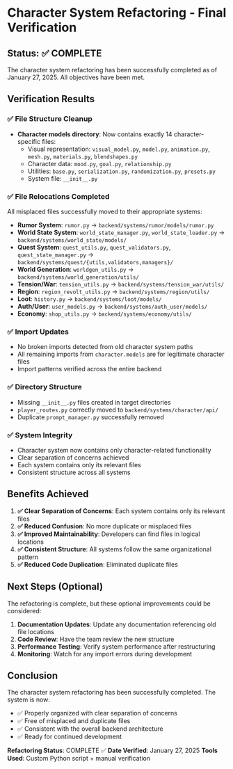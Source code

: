 # Character System Refactoring - Final Verification

## Status: ✅ COMPLETE

The character system refactoring has been successfully completed as of January 27, 2025. All objectives have been met.

## Verification Results

### ✅ File Structure Cleanup
- **Character models directory**: Now contains exactly 14 character-specific files:
  - Visual representation: `visual_model.py`, `model.py`, `animation.py`, `mesh.py`, `materials.py`, `blendshapes.py`
  - Character data: `mood.py`, `goal.py`, `relationship.py`
  - Utilities: `base.py`, `serialization.py`, `randomization.py`, `presets.py`
  - System file: `__init__.py`

### ✅ File Relocations Completed
All misplaced files successfully moved to their appropriate systems:

- **Rumor System**: `rumor.py` → `backend/systems/rumor/models/rumor.py`
- **World State System**: `world_state_manager.py`, `world_state_loader.py` → `backend/systems/world_state/models/`
- **Quest System**: `quest_utils.py`, `quest_validators.py`, `quest_state_manager.py` → `backend/systems/quest/{utils,validators,managers}/`
- **World Generation**: `worldgen_utils.py` → `backend/systems/world_generation/utils/`
- **Tension/War**: `tension_utils.py` → `backend/systems/tension_war/utils/`
- **Region**: `region_revolt_utils.py` → `backend/systems/region/utils/`
- **Loot**: `history.py` → `backend/systems/loot/models/`
- **Auth/User**: `user_models.py` → `backend/systems/auth_user/models/`
- **Economy**: `shop_utils.py` → `backend/systems/economy/utils/`

### ✅ Import Updates
- No broken imports detected from old character system paths
- All remaining imports from `character.models` are for legitimate character files
- Import patterns verified across the entire backend

### ✅ Directory Structure
- Missing `__init__.py` files created in target directories
- `player_routes.py` correctly moved to `backend/systems/character/api/`
- Duplicate `prompt_manager.py` successfully removed

### ✅ System Integrity
- Character system now contains only character-related functionality
- Clear separation of concerns achieved
- Each system contains only its relevant files
- Consistent structure across all systems

## Benefits Achieved

1. **✅ Clear Separation of Concerns**: Each system contains only its relevant files
2. **✅ Reduced Confusion**: No more duplicate or misplaced files  
3. **✅ Improved Maintainability**: Developers can find files in logical locations
4. **✅ Consistent Structure**: All systems follow the same organizational pattern
5. **✅ Reduced Code Duplication**: Eliminated duplicate files

## Next Steps (Optional)

The refactoring is complete, but these optional improvements could be considered:

1. **Documentation Updates**: Update any documentation referencing old file locations
2. **Code Review**: Have the team review the new structure
3. **Performance Testing**: Verify system performance after restructuring
4. **Monitoring**: Watch for any import errors during development

## Conclusion

The character system refactoring has been successfully completed. The system is now:
- ✅ Properly organized with clear separation of concerns
- ✅ Free of misplaced and duplicate files
- ✅ Consistent with the overall backend architecture
- ✅ Ready for continued development

**Refactoring Status**: COMPLETE ✅
**Date Verified**: January 27, 2025
**Tools Used**: Custom Python script + manual verification 